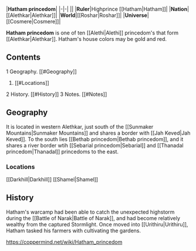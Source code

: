 |**Hatham princedom**|
|-|-|
||
|**Ruler**|Highprince [[Hatham\|Hatham]]|
|**Nation**|[[Alethkar\|Alethkar]]|
|**World**|[[Roshar\|Roshar]]|
|**Universe**|[[Cosmere\|Cosmere]]|

**Hatham princedom** is one of ten [[Alethi\|Alethi]] princedom's that form [[Alethkar\|Alethkar]]. Hatham's house colors may be gold and red.

## Contents

1 Geography. [[#Geography]] 

1. [[#Locations]] 


2 History. [[#History]] 
3 Notes. [[#Notes]] 


## Geography
It is located in western Alethkar, just south of the [[Sunmaker Mountains\|Sunmaker Mountains]] and shares a border with [[Jah Keved\|Jah Keved]]. To the south lies [[Bethab princedom\|Bethab princedom]], and it shares a river border wtih [[Sebarial princedom\|Sebarial]] and [[Thanadal princedom\|Thanadal]] princedoms to the east.

### Locations
[[Darkhill\|Darkhill]]
[[Shamel\|Shamel]]
## History
Hatham's warcamp had been able to catch the unexpected highstorm during the [[Battle of Narak\|Battle of Narak]], and had become relatively wealthy from the captured Stormlight. Once moved into [[Urithiru\|Urithiru]], Hatham tasked his farmers with cultivating the gardens.



https://coppermind.net/wiki/Hatham_princedom